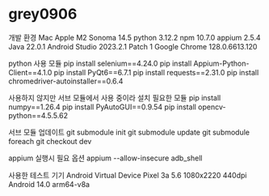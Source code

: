 # grey0906

개발 환경
Mac Apple M2 Sonoma 14.5
python 3.12.2
npm 10.7.0
appium 2.5.4
Java 22.0.1
Android Studio 2023.2.1 Patch 1
Google Chrome 128.0.6613.120

python 사용 모듈
pip install selenium==4.24.0
pip install Appium-Python-Client==4.1.0
pip install PyQt6==6.7.1
pip install requests==2.31.0
pip install chromedriver-autoinstaller==0.6.4

사용하지 않지만 서브 모듈에서 사용 중이라 설치 필요한 모듈
pip install numpy==1.26.4
pip install PyAutoGUI==0.9.54
pip install opencv-python==4.5.5.62

서브 모듈 업데이트
git submodule init
git submodule update
git submodule foreach git checkout dev

appium 실행시 필요 옵션
appium --allow-insecure adb_shell

사용한 테스트 기기
Android Virtual Device
Pixel 3a 5.6 1080x2220 440dpi
Android 14.0 arm64-v8a